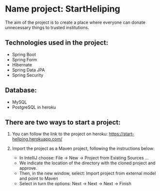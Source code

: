 # Name project: StartHeliping


The aim of the project is to create a place where everyone can donate unnecessary things to trusted institutions.


## Technologies used in the project:
  - Spring Boot
  - Spring Form
  - Hibernate
  - Spring Data JPA
  - Spring Security
## Database:
  - MySQL
  - PostgreSQL in heroku

## There are two ways to start a project:
1. You can follow the link to the project on heroku: https://start-hellping.herokuapp.com/
2. Import the project as a Maven project, following the instructions below:

     - In IntelliJ choose: File -> New -> Project from Existing Sources ...
     - We indicate the location of the directory with the cloned project and approve.
     - Then, in the new window, select: Import project from external model and point to Maven
     - Select in turn the options: Next -> Next -> Next -> Finish
